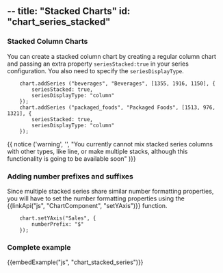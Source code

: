 --
title: "Stacked Charts"
id: "chart_series_stacked"
--

### Stacked Column Charts

You can create a stacked column chart by creating a regular column chart and passing an extra property `seriesStacked:true` in your series configuration. You also need to specify the `seriesDisplayType`.

~~~
	chart.addSeries ("beverages", "Beverages", [1355, 1916, 1150], {
		seriesStacked: true,
		seriesDisplayType: "column"
	});
	chart.addSeries ("packaged_foods", "Packaged Foods", [1513, 976, 1321], {
		seriesStacked: true,
		seriesDisplayType: "column"
	});
~~~

{{ notice ('warning', '', "You currently cannot mix stacked series columns with other types, like line, or make multiple stacks, although this functionality is going to be available soon" )}}

### Adding number prefixes and suffixes

Since multiple stacked series share similar number formatting properties, you will have to set the number formatting properties using the {{linkApi("js", "ChartComponent", "setYAxis")}} function. 

~~~
	chart.setYAxis("Sales", {
		numberPrefix: "$"
	});
~~~

### Complete example

{{embedExample("js", "chart_stacked_series")}}